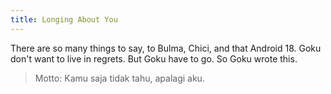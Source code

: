 ```yaml
---
title: Longing About You
---
```


There are so many things to say,
to Bulma, Chici, and that Android 18.
Goku don't want to live in regrets.
But Goku have to go. So Goku wrote this.

> Motto: Kamu saja tidak tahu, apalagi aku.
